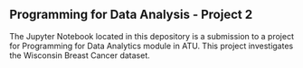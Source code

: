 ## Programming for Data Analysis - Project 2

The Jupyter Notebook located in this depository is a submission to a project for Programming for Data Analytics module in ATU. This project investigates the Wisconsin Breast Cancer dataset.
